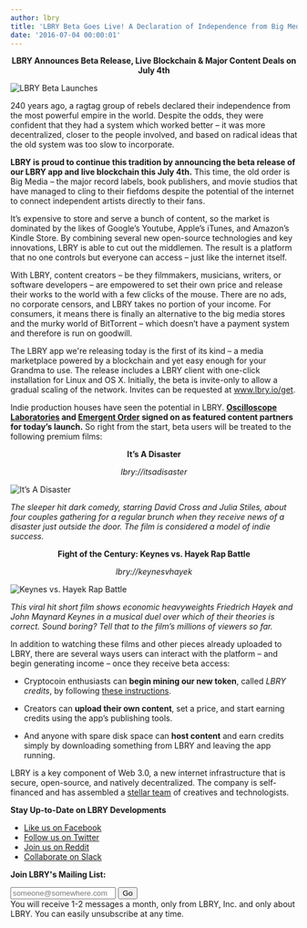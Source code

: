 ```yaml
---
author: lbry
title: 'LBRY Beta Goes Live! A Declaration of Independence from Big Media'
date: '2016-07-04 00:00:01'
---
```


**<p style="text-align: center;">LBRY Announces Beta Release, Live Blockchain & Major Content Deals on July 4th</p>**

![LBRY Beta Launches](/img/fireworks600.png)

240 years ago, a ragtag group of rebels declared their independence from the most powerful empire in the world. Despite the odds, they were confident that they had a system which worked better – it was more decentralized, closer to the people involved, and based on radical ideas that the old system was too slow to incorporate.

**LBRY is proud to continue this tradition by announcing the beta release of our LBRY app and live blockchain this July 4th.** This time, the old order is Big Media – the major record labels, book publishers, and movie studios that have managed to cling to their fiefdoms despite the potential of the internet to connect independent artists directly to their fans.

It’s expensive to store and serve a bunch of content, so the market is dominated by the likes of Google’s Youtube, Apple’s iTunes, and Amazon’s Kindle Store. By combining several new open-source technologies and key innovations, LBRY is able to cut out the middlemen. The result is a platform that no one controls but everyone can access – just like the internet itself. 

With LBRY, content creators – be they filmmakers, musicians, writers, or software developers – are empowered to set their own price and release their works to the world with a few clicks of the mouse.  There are no ads, no corporate censors, and LBRY takes no portion of your income. For consumers, it means there is finally an alternative to the big media stores and the murky world of BitTorrent – which doesn’t have a payment system and therefore is run on goodwill.

The LBRY app we're releasing today is the first of its kind – a media marketplace powered by a blockchain and yet easy enough for your Grandma to use. The release includes a LBRY client with one-click installation for Linux and OS X. Initially, the beta is invite-only to allow a gradual scaling of the network. Invites can be requested at www.lbry.io/get.

Indie production houses have seen the potential in LBRY. **[Oscilloscope Laboratories](http://www.oscilloscope.net/) and [Emergent Order](http://emergentorder.com/) signed on as featured content partners for today’s launch.** So right from the start, beta users will be treated to the following premium films:

**<p style="text-align: center;">It’s A Disaster</p>** 
*<p style="text-align: center;">lbry://itsadisaster</p>*

![It’s A Disaster](/img/disaster500.png)

*The sleeper hit dark comedy, starring David Cross and Julia Stiles, about four couples gathering for a regular brunch when they receive news of a disaster just outside the door. The film is considered a model of indie success.*

**<p style="text-align: center;">Fight of the Century: Keynes vs. Hayek Rap Battle</p>** 
*<p style="text-align: center;">lbry://keynesvhayek</p>*

![Keynes vs. Hayek Rap Battle](/img/keyneshayek500.png)

*This viral hit short film shows economic heavyweights Friedrich Hayek and John Maynard Keynes in a musical duel over which of their theories is correct. Sound boring? Tell that to the film’s millions of viewers so far.*

In addition to watching these films and other pieces already uploaded to LBRY, there are several ways users can interact with the platform – and begin generating income – once they receive beta access:

* Cryptocoin enthusiasts can **begin mining our new token**, called *LBRY credits*, by following [these instructions](https://lbry.io/faq/mining-credits).

* Creators can **upload their own content**, set a price, and start earning credits using the app’s publishing tools.

* And anyone with spare disk space can **host content** and earn credits simply by downloading something from LBRY and leaving the app running.

LBRY is a key component of Web 3.0, a new internet infrastructure that is secure, open-source, and natively decentralized. The company is self-financed and has assembled a [stellar team](https://lbry.io/team) of creatives and technologists.

**Stay Up-to-Date on LBRY Developments**

* [Like us on Facebook](https://www.facebook.com/lbryio)
* [Follow us on Twitter](https://twitter.com/lbryio)
* [Join us on Reddit](https://www.reddit.com/r/lbry)
* [Collaborate on Slack](http://slack.lbry.io/) 

**Join LBRY's Mailing List:**

<form action="/list-subscribe" method="post" novalidate>
        <div class="mail-submit">
      <input type="hidden" name="returnUrl" value="/"/>
      <input type="hidden" name="listId" value="7b74c90030"/>
      <input type="hidden" name="listSig" value="690df09388021bf1698897f4adbdf3c2"/>
      <input type="email" value="" name="email" class="required email standard" placeholder="someone@somewhere.com">
      <input type="submit" value="Go" name="subscribe" id="mc-embedded-subscribe" class="btn-alt">
                    <input type="hidden" name="mergeFields" value="a:1:{s:3:&quot;CLI&quot;;s:2:&quot;No&quot;;}" />
                    <div class="meta">
          You will receive 1-2 messages a month, only from LBRY, Inc. and only about LBRY.          You can easily unsubscribe at any time.        </div>
          </div>
  </form>






